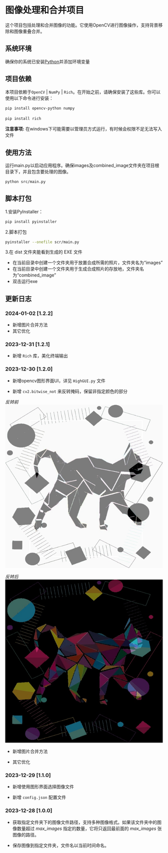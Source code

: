 # 图像处理和合并项目

这个项目包括处理和合并图像的功能。它使用OpenCV进行图像操作，支持背景移除和图像重叠合并。

## 系统环境

确保你的系统已安装[Python](https://www.python.org/)并添加环境变量

## 项目依赖

本项目依赖于`OpenCV` | `NumPy` | `Rich`。在开始之前，请确保安装了这些库。你可以使用以下命令进行安装：  

```bash
pip install opencv-python numpy

pip install rich
```

**注意事项:** 在windows下可能需要以管理员方式运行，有时候会权限不足无法写入文件

## 使用方法

运行main.py以启动应用程序。确保images及combined_image文件夹在项目根目录下，并且包含要处理的图像。

```bash
python src/main.py
```

## 脚本打包

1.安装PyInstaller：

```bash
pip install pyinstaller
```

2.脚本打包

```bash
pyinstaller --onefile scr/main.py
```

3.在 dist 文件夹能看到生成的 EXE 文件

- 在当前目录中创建一个文件夹用于放置合成所需的照片，文件夹名为“images”
- 在当前目录中创建一个文件夹用于生成合成照片的存放地，文件夹名为“combined_image”
- 双击运行exe
  
## 更新日志

### 2024-01-02 [1.2.2]

- 新增图片合并方法
- 其它优化
  
### 2023-12-31 [1.2.1]

- 新增 `Rich` 库，美化终端输出

### 2023-12-30 [1.2.0]

- 新增opencv图形界面UI，详见 `HighGUI.py` 文件

- 新增 `cv2.bitwise_not` 来反转掩码，保留非指定颜色的部分  
  
*反转前*  
![反转前][1]

*反转后*  
![反转后][2]

- 新增图片合并方法

- 其它优化

### 2023-12-29 [1.1.0]

- 新增使用图形界面选择图像文件

- 新增 `config.json` 配置文件

### 2023-12-28 [1.0.0]

- 获取指定文件夹下的图像文件路径，支持多种图像格式。如果该文件夹中的图像数量超过 *max_images* 指定的数量，它将只返回最前面的 *max_images* 张图像的路径。

- 保存图像到指定文件夹，文件名以当前时间命名。

[1]: img/20231230_192923.jpg
[2]: img/20231230_192936.jpg
